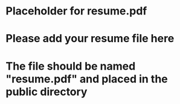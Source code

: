 # Placeholder for resume.pdf
# Please add your resume file here
# The file should be named "resume.pdf" and placed in the public directory
